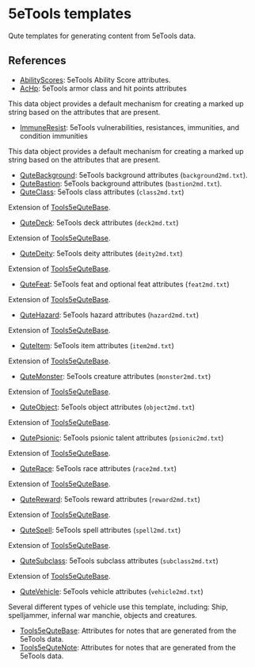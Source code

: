 # 5eTools templates

Qute templates for generating content from 5eTools data.

## References

- [AbilityScores](AbilityScores.md): 5eTools Ability Score attributes.
- [AcHp](AcHp.md): 5eTools armor class and hit points attributes

This data object provides a default mechanism for creating
a marked up string based on the attributes that are present.
- [ImmuneResist](ImmuneResist.md): 5eTools vulnerabilities, resistances, immunities, and condition immunities

This data object provides a default mechanism for creating
a marked up string based on the attributes that are present.
- [QuteBackground](QuteBackground.md): 5eTools background attributes (`background2md.txt`).
- [QuteBastion](QuteBastion/README.md): 5eTools background attributes (`bastion2md.txt`).
- [QuteClass](QuteClass/README.md): 5eTools class attributes (`class2md.txt`)

Extension of [Tools5eQuteBase](Tools5eQuteBase.md).
- [QuteDeck](QuteDeck/README.md): 5eTools deck attributes (`deck2md.txt`)

Extension of [Tools5eQuteBase](Tools5eQuteBase.md).
- [QuteDeity](QuteDeity.md): 5eTools deity attributes (`deity2md.txt`)

Extension of [Tools5eQuteBase](Tools5eQuteBase.md).
- [QuteFeat](QuteFeat.md): 5eTools feat and optional feat attributes (`feat2md.txt`)

Extension of [Tools5eQuteBase](Tools5eQuteBase.md).
- [QuteHazard](QuteHazard.md): 5eTools hazard attributes (`hazard2md.txt`)

Extension of [Tools5eQuteBase](Tools5eQuteBase.md).
- [QuteItem](QuteItem/README.md): 5eTools item attributes (`item2md.txt`)

Extension of [Tools5eQuteBase](Tools5eQuteBase.md).
- [QuteMonster](QuteMonster/README.md): 5eTools creature attributes (`monster2md.txt`)

Extension of [Tools5eQuteBase](Tools5eQuteBase.md).
- [QuteObject](QuteObject.md): 5eTools object attributes (`object2md.txt`)

Extension of [Tools5eQuteBase](Tools5eQuteBase.md).
- [QutePsionic](QutePsionic.md): 5eTools psionic talent attributes (`psionic2md.txt`)

Extension of [Tools5eQuteBase](Tools5eQuteBase.md).
- [QuteRace](QuteRace.md): 5eTools race attributes (`race2md.txt`)

Extension of [Tools5eQuteBase](Tools5eQuteBase.md).
- [QuteReward](QuteReward.md): 5eTools reward attributes (`reward2md.txt`)

Extension of [Tools5eQuteBase](Tools5eQuteBase.md).
- [QuteSpell](QuteSpell.md): 5eTools spell attributes (`spell2md.txt`)

Extension of [Tools5eQuteBase](Tools5eQuteBase.md).
- [QuteSubclass](QuteSubclass.md): 5eTools subclass attributes (`subclass2md.txt`)

Extension of [Tools5eQuteBase](Tools5eQuteBase.md).
- [QuteVehicle](QuteVehicle/README.md): 5eTools vehicle attributes (`vehicle2md.txt`)

Several different types of vehicle use this template, including:
Ship, spelljammer, infernal war manchie, objects and creatures.
- [Tools5eQuteBase](Tools5eQuteBase.md): Attributes for notes that are generated from the 5eTools data.
- [Tools5eQuteNote](Tools5eQuteNote.md): Attributes for notes that are generated from the 5eTools data.
